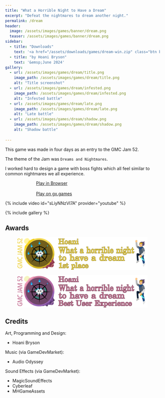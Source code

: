 ```yaml
---
title: "What a Horrible Night to Have a Dream"
excerpt: "Defeat the nightmares to dream another night."
permalink: /dream
header:
  image: /assets/images/games/banner/dream.png
  teaser: /assets/images/games/banner/dream.png
sidebar:
  - title: "Downloads"
    text: '<a href="/assets/downloads/games/dream-win.zip" class="btn btn--primary download-btn"><img src="/assets/icons/windows.svg" class="download-svg"/>Windows</a>'
  - title: "by Hoani Bryson"
    text: '&emsp;June 2024'
gallery:
  - url: /assets/images/games/dream/title.png
    image_path: /assets/images/games/dream/title.png
    alt: "Title screenshot"
  - url: /assets/images/games/dream/infested.png
    image_path: /assets/images/games/dream/infested.png
    alt: "Infested battle"
  - url: /assets/images/games/dream/late.png
    image_path: /assets/images/games/dream/late.png
    alt: "Late battle"
  - url: /assets/images/games/dream/shadow.png
    image_path: /assets/images/games/dream/shadow.png
    alt: "Shadow battle"
  
---
```


This game was made in four days as an entry to the GMC Jam 52. 

The theme of the Jam was `Dreams and Nightmares`.

I worked hard to design a game with boss fights which all feel similar to common nightmares we all experience.

<a href="/play/dream/" class="btn btn--primary" style="margin-left:20%;width:60%">Play in Browser</a>
<br><br>
<a href="https://gx.games/games/5r5zj0/what-a-horrible-night-to-have-a-dream/" class="btn btn--primary" style="margin-left:20%;width:60%">Play on gx.games</a>

{% include video id="sLiyNNzVI7A" provider="youtube" %}

{% include gallery %}

## Awards

<figure style="margin-bottom:0"><img src="/assets/images/games/dream/medals/rank240.png"></figure> 
<figure style="margin-bottom:0"><img src="/assets/images/games/dream/medals/ux240.png"></figure> 

## Credits

Art, Programming and Design:
* Hoani Bryson

Music (via GameDevMarket):
* Audio Odyssey

Sound Effects (via GameDevMarket):
* MagicSoundEffects
* Cyberleaf
* MHGameAssets

